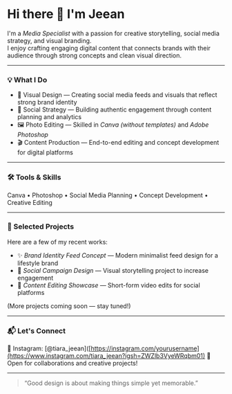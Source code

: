# Hi there 👋 I'm Jeean

I'm a *Media Specialist* with a passion for creative storytelling, social media strategy, and visual branding.  
I enjoy crafting engaging digital content that connects brands with their audience through strong concepts and clean visual direction.

---

### 💡 What I Do
- 🎨 Visual Design — Creating social media feeds and visuals that reflect strong brand identity  
- 📱 Social Strategy — Building authentic engagement through content planning and analytics  
- 🖼️ Photo Editing — Skilled in *Canva (without templates)* and *Adobe Photoshop*  
- 🎬 Content Production — End-to-end editing and concept development for digital platforms  

---

### 🛠️ Tools & Skills
Canva • Photoshop • Social Media Planning • Concept Development • Creative Editing

---

### 📂 Selected Projects
Here are a few of my recent works:
- ✨ *Brand Identity Feed Concept* — Modern minimalist feed design for a lifestyle brand  
- 📸 *Social Campaign Design* — Visual storytelling project to increase engagement  
- 🎥 *Content Editing Showcase* — Short-form video edits for social platforms  

(More projects coming soon — stay tuned!)

---

### 📬 Let's Connect
📸 Instagram: [@tiara_jeean]([https://instagram.com/yourusername](https://www.instagram.com/tiara_jeean?igsh=ZWZlb3VyeWRqbm01)
💌 Open for collaborations and creative projects!

---

> “Good design is about making things simple yet memorable.”
